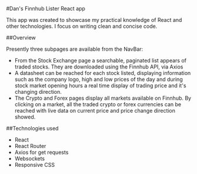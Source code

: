 #Dan's Finnhub Lister React app

This app was created to showcase my practical knowledge of React and other technologies. I focus on writing clean and concise code.

##Overview

Presently three subpages are available from the NavBar:
- From the Stock Exchange page a searchable, paginated list appears of traded stocks. They are downloaded using the Finnhub API, via Axios
 - A datasheet can be reached for each stock listed, displaying information such as the company logo, high and low prices of the day and during stock market opening hours a real time display of trading price and it's changing direction.
- The Crypto and Forex pages display all markets available on Finnhub. By clicking on a market, all the traded crypto or forex currencies can be reached with live data on current price and price change direction showed.

##Technologies used

- React
- React Router
- Axios for get requests
- Websockets
- Responsive CSS